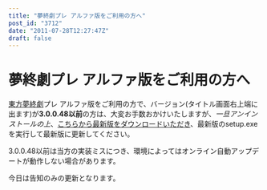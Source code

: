 ```yaml
---
title: "夢終劇プレ アルファ版をご利用の方へ"
post_id: "3712"
date: "2011-07-28T12:27:47Z"
draft: false
---
```


# 夢終劇プレ アルファ版をご利用の方へ

[東方夢終劇](/!/thC/)プレ アルファ版をご利用の方で、バージョン(タイトル画面右上端に出ます)が**3.0.0.48以前**の方は、大変お手数おかけいたしますが、_一旦アンインストールの上_、[こちらから最新版をダウンロードいただき](/!/thC/nph-thC3.0TrGetNightlyBuild.cgi)、最新版のsetup.exeを実行して最新版に更新してください。  
  
3.0.0.48以前は当方の実装ミスにつき、環境によってはオンライン自動アップデートが動作しない場合があります。  
  
今日は告知のみの更新となります。
